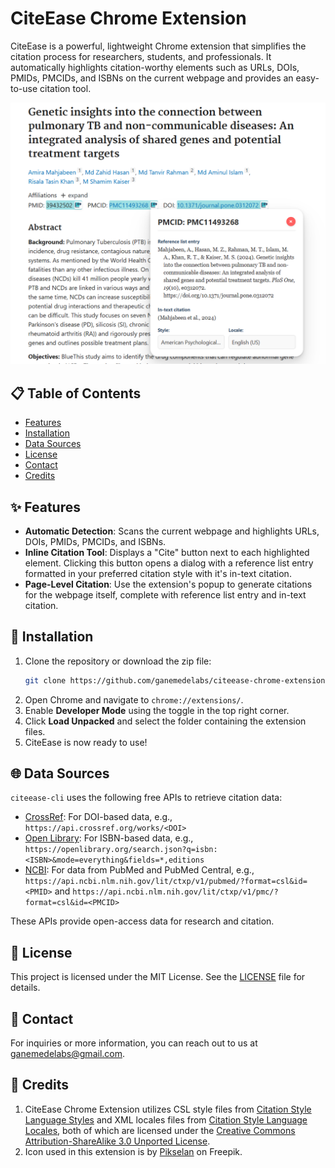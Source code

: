 # CiteEase Chrome Extension

CiteEase is a powerful, lightweight Chrome extension that simplifies the citation process for researchers, students, and professionals. It automatically highlights citation-worthy elements such as URLs, DOIs, PMIDs, PMCIDs, and ISBNs on the current webpage and provides an easy-to-use citation tool.

![Screenshot](static/images/screenshot.png)

## 📋 Table of Contents

- [Features](#-features)
- [Installation](#-installation)
- [Data Sources](#-data-sources)
- [License](#-license)
- [Contact](#-contact)
- [Credits](#-credits)

## ✨ Features

- **Automatic Detection**: Scans the current webpage and highlights URLs, DOIs, PMIDs, PMCIDs, and ISBNs.
- **Inline Citation Tool**: Displays a "Cite" button next to each highlighted element. Clicking this button opens a dialog with a reference list entry formatted in your preferred citation style with it's in-text citation.
- **Page-Level Citation**: Use the extension's popup to generate citations for the webpage itself, complete with reference list entry and in-text citation.

## 🔧 Installation

1. Clone the repository or download the zip file:
    ```bash
    git clone https://github.com/ganemedelabs/citeease-chrome-extension.git
    ```
2. Open Chrome and navigate to `chrome://extensions/`.
3. Enable **Developer Mode** using the toggle in the top right corner.
4. Click **Load Unpacked** and select the folder containing the extension files.
5. CiteEase is now ready to use!

## 🌐 Data Sources

`citeease-cli` uses the following free APIs to retrieve citation data:

- [CrossRef](https://www.crossref.org/documentation/retrieve-metadata/rest-api/): For DOI-based data, e.g., `https://api.crossref.org/works/<DOI>`
- [Open Library](https://openlibrary.org/developers/api): For ISBN-based data, e.g., `https://openlibrary.org/search.json?q=isbn:<ISBN>&mode=everything&fields=*,editions`
- [NCBI](https://api.ncbi.nlm.nih.gov/lit/ctxp/): For data from PubMed and PubMed Central, e.g., `https://api.ncbi.nlm.nih.gov/lit/ctxp/v1/pubmed/?format=csl&id=<PMID>` and `https://api.ncbi.nlm.nih.gov/lit/ctxp/v1/pmc/?format=csl&id=<PMCID>`

These APIs provide open-access data for research and citation.

## 📜 License

This project is licensed under the MIT License. See the [LICENSE](LICENSE) file for details.

## 📧 Contact

For inquiries or more information, you can reach out to us at [ganemedelabs@gmail.com](mailto:ganemedelabs@gmail.com).

## 🙏 Credits

1. CiteEase Chrome Extension utilizes CSL style files from [Citation Style Language Styles](https://github.com/citation-style-language/styles) and XML locales files from [Citation Style Language Locales](https://github.com/citation-style-language/locales), both of which are licensed under the [Creative Commons Attribution-ShareAlike 3.0 Unported License](https://creativecommons.org/licenses/by-sa/3.0/).
2. Icon used in this extension is by [Pikselan](https://www.freepik.com/icon/science_15060166) on Freepik.

